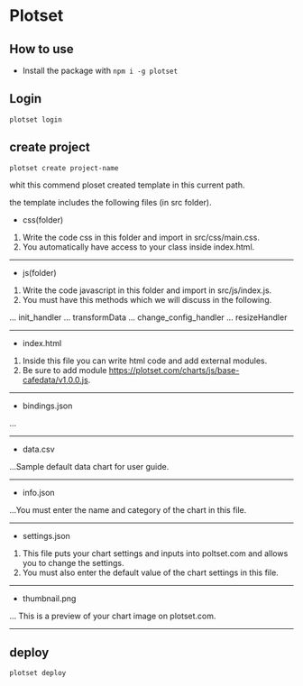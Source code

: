 # Plotset

## How to use

- Install the package with `npm i -g plotset`

## Login

```
plotset login
```
## create project

```
plotset create project-name
```

whit this commend ploset created template in this current path.

the template includes the following files (in src folder).

* css(folder) 

1. Write the code css in this folder and import in src/css/main.css.
2. You automatically have access to your class inside index.html.

***

* js(folder) 

1. Write the code javascript in this folder and import in src/js/index.js.
2. You must have this methods which we will discuss in the following.

... init_handler 
... transformData
... change_config_handler
... resizeHandler

***

* index.html

1. Inside this file you can write html code and add external modules.
2. Be sure to add module https://plotset.com/charts/js/base-cafedata/v1.0.0.js.

***

* bindings.json

...

***

* data.csv

...Sample default data chart for user guide.

***

* info.json

...You must enter the name and category of the chart in this file.

***

* settings.json

1. This file puts your chart settings and inputs into poltset.com and allows you to change the settings.
2. You must also enter the default value of the chart settings in this file.

***

* thumbnail.png

... This is a preview of your chart image on plotset.com.

***

## deploy
```
plotset deploy

```